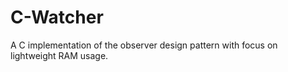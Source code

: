 # C-Watcher

A C implementation of the observer design pattern with focus on lightweight RAM usage.

